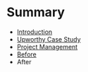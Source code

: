 # Summary

* [Introduction](README.md)
* [Upworthy Case Study](upworthy_case_study.md)
* [Project Management](project_management.md)
* [Before](before.md)
* After

